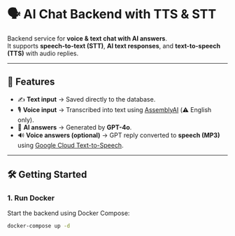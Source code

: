 # 🗣️ AI Chat Backend with TTS & STT

Backend service for **voice & text chat with AI answers**.  
It supports **speech-to-text (STT)**, **AI text responses**, and **text-to-speech (TTS)** with audio replies.

---

## 🚀 Features

- ✍️ **Text input** → Saved directly to the database.
- 🎙️ **Voice input** → Transcribed into text using [AssemblyAI](https://www.assemblyai.com/) (⚠️ English only).
- 🤖 **AI answers** → Generated by **GPT-4o**.
- 🔊 **Voice answers (optional)** → GPT reply converted to **speech (MP3)** using [Google Cloud Text-to-Speech](https://cloud.google.com/text-to-speech).

---

## 🛠️ Getting Started

### 1. Run Docker

Start the backend using Docker Compose:

```bash
docker-compose up -d
```
